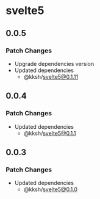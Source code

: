 # svelte5

## 0.0.5

### Patch Changes

- Upgrade dependencies version
- Updated dependencies
  - @kksh/svelte5@0.1.11

## 0.0.4

### Patch Changes

- Updated dependencies
  - @kksh/svelte5@0.1.1

## 0.0.3

### Patch Changes

- Updated dependencies
  - @kksh/svelte5@0.1.0

